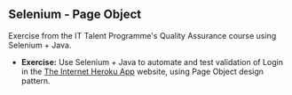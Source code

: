 ## Selenium - Page Object 

Exercise from the IT Talent Programme's Quality Assurance course using Selenium + Java. 

* **Exercise:** Use Selenium + Java to automate and test validation of Login in the [The Internet Heroku App](https://the-internet.herokuapp.com/login) website, using Page Object design pattern.

